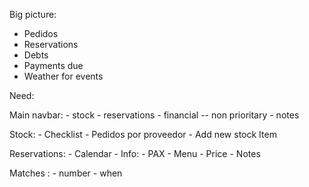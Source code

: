 Big picture: 

- Pedidos
- Reservations
- Debts
- Payments due
- Weather for events

Need: 

Main navbar:
    - stock
    - reservations
    - financial -- non prioritary
    - notes

Stock:
        - Checklist
        - Pedidos por proveedor
        - Add new stock Item
        
Reservations: 
        - Calendar
        - Info: 
            - PAX
            - Menu
            - Price
            - Notes
        
Matches : 
        - number
        - when

